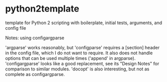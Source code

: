 # python2template
template for Python 2 scripting with boilerplate, initial tests, arguments, and config file

Notes: using configargparse

'argparse' works reasonably, but 
'configparse' requires a [section] header in the config file, which I do not want to require.  It also does not handle options that can be used multiple times ('append' in argparse).
'configargparse' looks like a good replacement, see its "Design Notes" for comparison to similar modules.
'docopt' is also interesting, but not as complete as configargparse.
